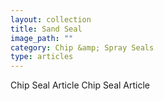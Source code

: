 ```yaml
---
layout: collection
title: Sand Seal
image_path: ""
category: Chip &amp; Spray Seals
type: articles
---
```


Chip Seal Article
Chip Seal Article
